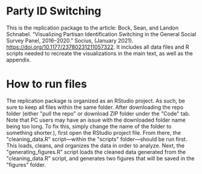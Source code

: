 # Party ID Switching
This is the replication package to the article: Bock, Sean, and Landon Schnabel. “Visualizing Partisan Identification Switching in the General Social Survey Panel, 2016–2020.” Socius, (January 2021). https://doi.org/10.1177/23780231211057322. It includes all data files and R scripts needed to recreate the visualizations in the main text, as well as the appendix. 

# How to run files
The replication package is organized as an RStudio project. As such, be sure to keep all files within the same folder. After downloading the repo folder (either "pull the repo" or download ZIP folder under the "Code" tab. Note that PC users may have an issue with the downloaded folder name being too long. To fix this, simply change the name of the folder to something shorter.), first open the RStudio project file. From there, the "cleaning_data.R" script—within the "scripts" folder—should be run first. This loads, cleans, and organizes the data in order to analyze. Next, the "generating_figures.R" script loads the cleaned data generated from the "cleaning_data.R" script, and generates two figures that will be saved in the "figures" folder. 
